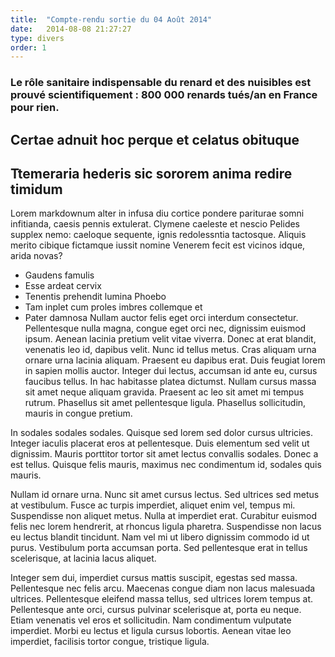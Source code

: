 ```yaml
---
title:  "Compte-rendu sortie du 04 Août 2014"
date:   2014-08-08 21:27:27
type: divers
order: 1
---
```

### Le rôle sanitaire indispensable du renard et des nuisibles est prouvé scientifiquement : 800 000 renards tués/an en France pour rien.

<!--fin-excerpt-->

## Certae adnuit hoc perque et celatus obituque

## Ttemeraria hederis sic sororem anima redire timidum

Lorem markdownum alter in infusa diu cortice pondere pariturae somni infitianda,
caesis pennis extulerat. Clymene caeleste et nescio Pelides supplex nemo:
caeloque sequente, ignis redolessntia tactosque. Aliquis merito cibique fictamque
iussit nomine Venerem fecit est vicinos idque, arida novas?

- Gaudens famulis
- Esse ardeat cervix
- Tenentis prehendit lumina Phoebo
- Tam inplet cum proles imbres collemque et
- Pater damnosa
Nullam auctor felis eget orci interdum consectetur. Pellentesque nulla magna, congue eget orci nec, dignissim euismod ipsum. Aenean lacinia pretium velit vitae viverra. Donec at erat blandit, venenatis leo id, dapibus velit. Nunc id tellus metus. Cras aliquam urna ornare urna lacinia aliquam. Praesent eu dapibus erat. 
Duis feugiat lorem in sapien mollis auctor. Integer dui lectus, accumsan id ante eu, cursus faucibus tellus. In hac habitasse platea dictumst. Nullam cursus massa sit amet neque aliquam gravida. Praesent ac leo sit amet mi tempus rutrum. Phasellus sit amet pellentesque ligula. Phasellus sollicitudin, mauris in congue pretium.

 In sodales sodales sodales. Quisque sed lorem sed dolor cursus ultricies. Integer iaculis placerat eros at pellentesque. Duis elementum sed velit ut dignissim. Mauris porttitor tortor sit amet lectus convallis sodales. Donec a est tellus. Quisque felis mauris, maximus nec condimentum id, sodales quis mauris.

Nullam id ornare urna. Nunc sit amet cursus lectus. Sed ultrices sed metus at vestibulum. Fusce ac turpis imperdiet, aliquet enim vel, tempus mi. Suspendisse non aliquet metus. Nulla at imperdiet erat. Curabitur euismod felis nec lorem hendrerit, at rhoncus ligula pharetra. Suspendisse non lacus eu lectus blandit tincidunt. Nam vel mi ut libero dignissim commodo id ut purus. Vestibulum porta accumsan porta. Sed pellentesque erat in tellus scelerisque, at lacinia lacus aliquet. 

Integer sem dui, imperdiet cursus mattis suscipit, egestas sed massa. Pellentesque nec felis arcu. Maecenas congue diam non lacus malesuada ultrices. Pellentesque eleifend massa tellus, sed ultrices lorem tempus at. Pellentesque ante orci, cursus pulvinar scelerisque at, porta eu neque. Etiam venenatis vel eros et sollicitudin. Nam condimentum vulputate imperdiet. Morbi eu lectus et ligula cursus lobortis. Aenean vitae leo imperdiet, facilisis tortor congue, tristique ligula.